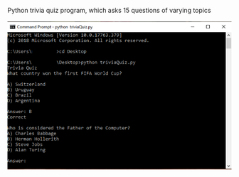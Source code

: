 Python trivia quiz program, which asks 15 questions of varying topics
<br><br>
![alt text](https://github.com/mhbrickley/Trivia-Quiz/blob/master/program.jpg)
